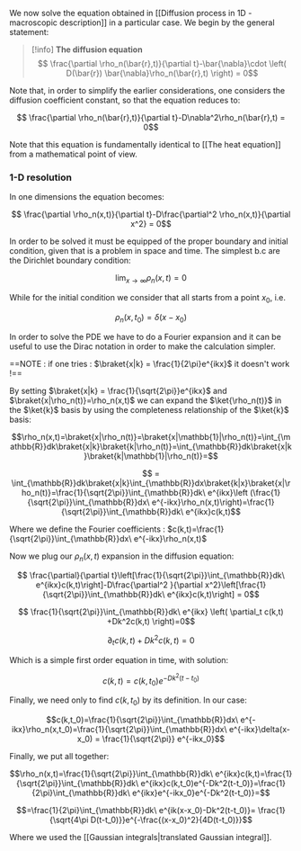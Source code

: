 We now solve the equation obtained in [[Diffusion process in 1D - macroscopic description]] in a particular case.
We begin by the general statement:

>[!info] **The diffusion equation**
>$$ \frac{\partial \rho_n(\bar{r},t)}{\partial t}-\bar{\nabla}\cdot \left( D(\bar{r}) \bar{\nabla}\rho_n(\bar{r},t) \right)  = 0$$

Note that, in order to simplify the earlier considerations, one considers the diffusion coefficient constant, so that the equation reduces to:

$$ \frac{\partial \rho_n(\bar{r},t)}{\partial t}-D\nabla^2\rho_n(\bar{r},t)   = 0$$

Note that this equation is fundamentally identical to [[The heat equation]] from a mathematical point of view.

### 1-D resolution

In one dimensions the equation becomes:

$$ \frac{\partial \rho_n(x,t)}{\partial t}-D\frac{\partial^2 \rho_n(x,t)}{\partial x^2}   = 0$$

In order to be solved it must be equipped of the proper boundary and initial condition, given that is a problem in space and time. The simplest b.c are the Dirichlet boundary condition:

$$ \lim_{x\to\infty} \rho_n(x,t) = 0 $$

While for the initial condition we consider that all starts from a point $x_0$, i.e.

$$ \rho_n(x,t_0) = \delta(x-x_0) $$

In order to solve the PDE we have to do a Fourier expansion and it can be useful to use the Dirac notation in order to make the calculation simpler.

==NOTE : if one tries : $\braket{x|k} = \frac{1}{2\pi}e^{ikx}$ it doesn't work !==

By setting $\braket{x|k} = \frac{1}{\sqrt{2\pi}}e^{ikx}$ and $\braket{x|\rho_n(t)}=\rho_n(x,t)$ we can expand the $\ket{\rho_n(t)}$ in the $\ket{k}$ basis by using the completeness relationship of the $\ket{k}$ basis:

$$\rho_n(x,t)=\braket{x|\rho_n(t)}=\braket{x|\mathbb{1}|\rho_n(t)}=\int_{\mathbb{R}}dk\braket{x|k}\braket{k|\rho_n(t)}=\int_{\mathbb{R}}dk\braket{x|k}\braket{k|\mathbb{1}|\rho_n(t)}=$$

$$ = \int_{\mathbb{R}}dk\braket{x|k}\int_{\mathbb{R}}dx\braket{k|x}\braket{x|\rho_n(t)}=\frac{1}{\sqrt{2\pi}}\int_{\mathbb{R}}dk\ e^{ikx}\left (\frac{1}{\sqrt{2\pi}}\int_{\mathbb{R}}dx\ e^{-ikx}\rho_n(x,t)\right)=\frac{1}{\sqrt{2\pi}}\int_{\mathbb{R}}dk\ e^{ikx}c(k,t)$$

Where we define the Fourier coefficients : $c(k,t)=\frac{1}{\sqrt{2\pi}}\int_{\mathbb{R}}dx\ e^{-ikx}\rho_n(x,t)$

Now we plug our $\rho_n(x,t)$ expansion in the diffusion equation:

$$ \frac{\partial}{\partial t}\left[\frac{1}{\sqrt{2\pi}}\int_{\mathbb{R}}dk\ e^{ikx}c(k,t)\right]-D\frac{\partial^2 }{\partial x^2}\left[\frac{1}{\sqrt{2\pi}}\int_{\mathbb{R}}dk\ e^{ikx}c(k,t)\right]   = 0$$

$$ \frac{1}{\sqrt{2\pi}}\int_{\mathbb{R}}dk\ e^{ikx} \left( \partial_t c(k,t) +Dk^2c(k,t) \right)=0$$

$$ \partial_t c(k,t) +Dk^2c(k,t) =0$$

Which is a simple first order equation in time, with solution:

$$ c(k,t) = c(k,t_0)e^{-Dk^2(t-t_0)} $$

Finally, we need only to find $c(k,t_0)$ by its definition. In our case:

$$c(k,t_0)=\frac{1}{\sqrt{2\pi}}\int_{\mathbb{R}}dx\ e^{-ikx}\rho_n(x,t_0)=\frac{1}{\sqrt{2\pi}}\int_{\mathbb{R}}dx\ e^{-ikx}\delta(x-x_0) = \frac{1}{\sqrt{2\pi}} e^{-ikx_0}$$

Finally, we put all together:

$$\rho_n(x,t)=\frac{1}{\sqrt{2\pi}}\int_{\mathbb{R}}dk\ e^{ikx}c(k,t)=\frac{1}{\sqrt{2\pi}}\int_{\mathbb{R}}dk\ e^{ikx}c(k,t_0)e^{-Dk^2(t-t_0)}=\frac{1}{2\pi}\int_{\mathbb{R}}dk\ e^{ikx}e^{-ikx_0}e^{-Dk^2(t-t_0)}=$$

$$=\frac{1}{2\pi}\int_{\mathbb{R}}dk\ e^{ik(x-x_0)-Dk^2(t-t_0)}= \frac{1}{\sqrt{4\pi D(t-t_0)}}e^{-\frac{(x-x_0)^2}{4D(t-t_0)}}$$

Where we used the [[Gaussian integrals|translated Gaussian integral]].
